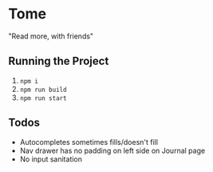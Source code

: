 # Tome
"Read more, with friends"

## Running the Project
1. `npm i`
2. `npm run build`
3. `npm run start`

## Todos
- Autocompletes sometimes fills/doesn't fill
- Nav drawer has no padding on left side on Journal page
- No input sanitation
